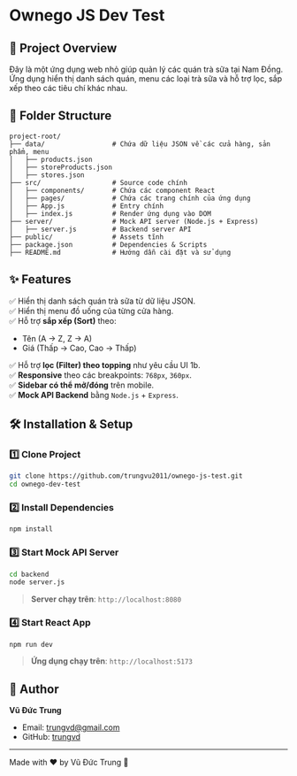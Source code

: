 # Ownego JS Dev Test

## 🚀 Project Overview
Đây là một ứng dụng web nhỏ giúp quản lý các quán trà sữa tại Nam Đồng. Ứng dụng hiển thị danh sách quán, menu các loại trà sữa và hỗ trợ lọc, sắp xếp theo các tiêu chí khác nhau.

## 📂 Folder Structure
```
project-root/
├── data/                 # Chứa dữ liệu JSON về các cửa hàng, sản phẩm, menu
│   ├── products.json
│   ├── storeProducts.json
│   ├── stores.json
├── src/                  # Source code chính
│   ├── components/       # Chứa các component React
│   ├── pages/            # Chứa các trang chính của ứng dụng
│   ├── App.js            # Entry chính
│   ├── index.js          # Render ứng dụng vào DOM
├── server/               # Mock API server (Node.js + Express)
│   ├── server.js         # Backend server API
├── public/               # Assets tĩnh
├── package.json          # Dependencies & Scripts
├── README.md             # Hướng dẫn cài đặt và sử dụng
```

## ✨ Features  
✅ Hiển thị danh sách quán trà sữa từ dữ liệu JSON.  
✅ Hiển thị menu đồ uống của từng cửa hàng.  
✅ Hỗ trợ **sắp xếp (Sort)** theo:  
   - Tên (A → Z, Z → A)  
   - Giá (Thấp → Cao, Cao → Thấp)
  
✅ Hỗ trợ **lọc (Filter) theo topping** như yêu cầu UI 1b.  
✅ **Responsive** theo các breakpoints: `768px`, `360px`.  
✅ **Sidebar có thể mở/đóng** trên mobile.  
✅ **Mock API Backend** bằng `Node.js` + `Express`.  

## 🛠️ Installation & Setup
### 1️⃣ Clone Project
```sh
git clone https://github.com/trungvu2011/ownego-js-test.git
cd ownego-dev-test
```

### 2️⃣ Install Dependencies
```sh
npm install
```

### 3️⃣ Start Mock API Server
```sh
cd backend
node server.js
```
> **Server chạy trên**: `http://localhost:8080`

### 4️⃣ Start React App
```sh
npm run dev
```
> **Ứng dụng chạy trên**: `http://localhost:5173`

## 📝 Author
**Vũ Đức Trung**
- Email: trungvd@gmail.com
- GitHub: [trungvd](https://github.com/trungvu2011)

---
Made with ❤️ by Vũ Đức Trung 🚀

